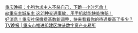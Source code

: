   
[重庆晚报：小狗为求主人不杀自己，下跪一小时乞命！](http://www.dianyue.me/archives/962/xohhdhvy3lfo3ypc/)  
[@重庆主城车主 这21种交通事故，用手机就能快处快赔！](http://www.dianyue.me/archives/287/z967ibffzwzat6ts/)  
[好消息！重庆社保缴费基数新调整，快来看看你的待遇提高了多少？](http://www.dianyue.me/archives/356/2fxwstw3dooozbg7/)  
[TV晚报 | 重庆市推进组建区块链数字资产交易所](http://www.dianyue.me/archives/786/xdos72kz3zbjwtq2/)